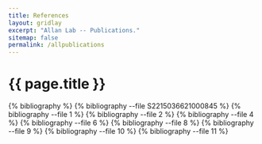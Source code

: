 ```yaml
---
title: References
layout: gridlay
excerpt: "Allan Lab -- Publications."
sitemap: false
permalink: /allpublications
---
```


{{ page.title }}
================

{% bibliography %}
{% bibliography --file S2215036621000845 %}
{% bibliography --file 1 %}
{% bibliography --file 2 %}
{% bibliography --file 4 %}
{% bibliography --file 6 %}
{% bibliography --file 8 %}
{% bibliography --file 9 %}
{% bibliography --file 10 %}
{% bibliography --file 11 %}
